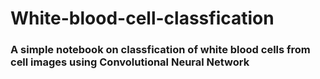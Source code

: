 # White-blood-cell-classfication
### A simple notebook on classfication of white blood cells from cell images using Convolutional Neural Network
